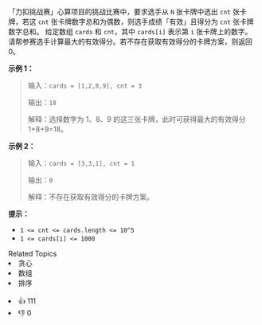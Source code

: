 「力扣挑战赛」心算项目的挑战比赛中，要求选手从 `N` 张卡牌中选出 `cnt` 张卡牌，若这 `cnt` 张卡牌数字总和为偶数，则选手成绩「有效」且得分为 `cnt` 张卡牌数字总和。
给定数组 `cards` 和 `cnt`，其中 `cards[i]` 表示第 `i` 张卡牌上的数字。 请帮参赛选手计算最大的有效得分。若不存在获取有效得分的卡牌方案，则返回 0。

**示例 1：**

> 输入：`cards = [1,2,8,9], cnt = 3`
>
> 输出：`18`
>
> 解释：选择数字为 1、8、9 的这三张卡牌，此时可获得最大的有效得分 1+8+9=18。

**示例 2：**

> 输入：`cards = [3,3,1], cnt = 1`
>
> 输出：`0`
>
> 解释：不存在获取有效得分的卡牌方案。

**提示：**
- `1 <= cnt <= cards.length <= 10^5`
- `1 <= cards[i] <= 1000`

<div><div>Related Topics</div><div><li>贪心</li><li>数组</li><li>排序</li></div></div><br><div><li>👍 111</li><li>👎 0</li></div>